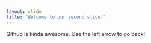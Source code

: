 ```yaml
---
layout: slide
title: "Welcome to our second slide!"
---
```

Github is kinda awesome.
Use the left arrow to go back!

